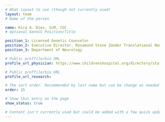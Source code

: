```yaml
---
# What layout to use (though not currently used)
layout: team
# Name of the person

name: Kira A. Dies, ScM, CGC
# Optional GennCC Position/Title

position_1: Licensed Genetic Counselor
position_2: Executive Director, Rosamund Stone Zander Translational Neuroscience Center
position_3: Department of Neurology

# Public proffile/bio URL
profile_url_physician: https://www.childrenshospital.org/directory/staff/d/kira-dies

# Public proffile/bio URL
profile_url_research:

# The sort order. Recommended by last name but can be change as needed
order: 15

# Show this entry on the page
show_status: true

# Content isn't currently used but could be added with a few quick updates if needed to allow for bios
---
```

